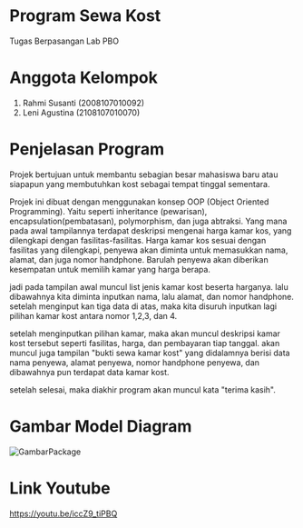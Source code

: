 # Program Sewa Kost
Tugas Berpasangan Lab PBO

# Anggota Kelompok
1. Rahmi Susanti (2008107010092)
2. Leni Agustina (2108107010070)

# Penjelasan Program

Projek bertujuan untuk membantu sebagian besar mahasiswa baru atau siapapun yang membutuhkan kost sebagai tempat tinggal sementara.

Projek ini dibuat dengan menggunakan konsep OOP (Object Oriented Programming). Yaitu seperti inheritance (pewarisan), encapsulation(pembatasan), polymorphism, dan juga abtraksi. Yang mana pada awal tampilannya terdapat deskripsi mengenai harga kamar kos, yang dilengkapi dengan fasilitas-fasilitas. Harga kamar kos sesuai dengan fasilitas yang dilengkapi, penyewa akan diminta untuk memasukkan nama, alamat, dan juga nomor handphone. Barulah penyewa akan diberikan kesempatan untuk memilih kamar yang harga berapa.

jadi pada tampilan awal muncul list jenis kamar kost beserta harganya.
lalu dibawahnya kita diminta inputkan nama, lalu alamat, dan nomor handphone.
setelah menginput kan tiga data di atas, maka kita disuruh inputkan lagi 
pilihan kamar kost antara nomor 1,2,3, dan 4.

setelah menginputkan pilihan kamar, maka akan muncul deskripsi kamar kost
tersebut seperti fasilitas, harga, dan pembayaran tiap tanggal.
akan muncul juga tampilan "bukti sewa kamar kost" yang didalamnya berisi data
nama penyewa, alamat penyewa, nomor handphone penyewa, dan dibawahnya pun 
terdapat data kamar kost. 

setelah selesai, maka diakhir program akan muncul kata "terima kasih".

# Gambar Model Diagram
![GambarPackage](https://user-images.githubusercontent.com/81910399/200840026-dd6538ac-a0bd-4302-9d9d-9655ef566da5.PNG)




# Link Youtube

https://youtu.be/iccZ9_tiPBQ

